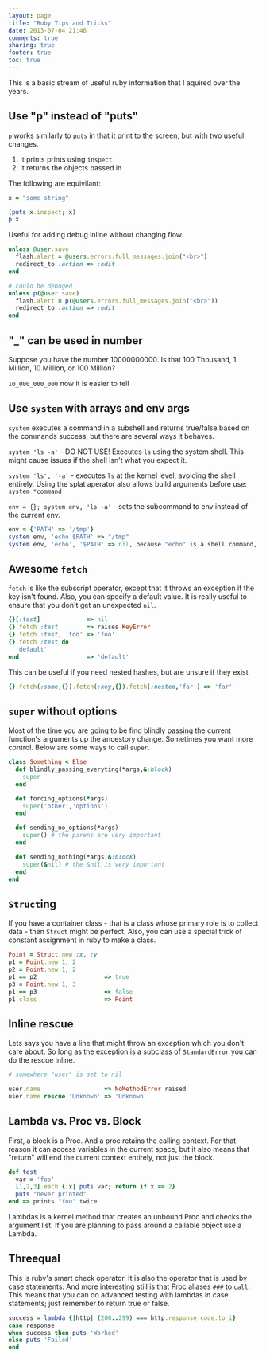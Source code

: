 ```yaml
---
layout: page
title: "Ruby Tips and Tricks"
date: 2013-07-04 21:46
comments: true
sharing: true
footer: true
toc: true
---
```


This is a basic stream of useful ruby information that I aquired over the years.

## Use "p" instead of "puts" ##

`p` works similarly to `puts` in that it print to the screen, but with two useful changes.

1. It prints prints using `inspect`
1. It returns the objects passed in

The following are equivilant:

```ruby
x = "some string"

(puts x.inspect; x)
p x
```

Useful for adding debug inline without changing flow.

```ruby
unless @user.save
  flash.alert = @users.errors.full_messages.join("<br>")
  redirect_to :action => :edit
end

# could be debuged
unless p(@user.save)
  flash.alert = p(@users.errors.full_messages.join("<br>"))
  redirect_to :action => :edit
end
```

## "_" can be used in number ##

Suppose you have the number 10000000000.  Is that 100 Thousand, 1 Million, 10 Million, or 100 Million?

`10_000_000_000` now it is easier to tell

## Use `system` with arrays and env args ##

`system` executes a command in a subshell and returns true/false based on the commands success, but there are several
ways it behaves.

`system 'ls -a'` - DO NOT USE! Executes `ls` using the system shell.  This might cause issues if the shell isn't what you expect it.

`system 'ls', '-a'` - executes `ls` at the kernel level, avoiding the shell entirely.  Using the splat aperator also allows build arguments before use: `system *command`

`env = {}; system env, 'ls -a'` - sets the subcommand to env instead of the current env.

```ruby
env = {'PATH' => '/tmp'}
system env, 'echo $PATH' => "/tmp"
system env, 'echo', '$PATH' => nil, because "echo" is a shell command, not a system command
```

## Awesome `fetch` ##

`fetch` is like the subscript operator, except that it throws an exception if the key isn't found.  Also, you can specify a default value.  It is really useful to ensure that you don't get an unexpected `nil`.

```ruby
{}[:test]             => nil
{}.fetch :test        => raises KeyError
{}.fetch :test, 'foo' => 'foo'
{}.fetch :test do
  'default'
end                   => 'default'
```

This can be useful if you need nested hashes, but are unsure if they exist

```ruby
{}.fetch(:some,{}).fetch(:key,{}).fetch(:nested,'far') => 'far'
```

## `super` without options ##

Most of the time you are going to be find blindly passing the current function's arguments up the ancestory change.  Sometimes you want more control.  Below are some ways to call `super`.

```ruby
class Something < Else
  def blindly_passing_everyting(*args,&:block)
    super
  end

  def forcing_options(*args)
    super('other','options')
  end

  def sending_no_options(*args)
    super() # the parens are very important
  end

  def sending_nothing(*args,&:block)
    super(&nil) # the &nil is very important
  end
end
```

## `Struct`ing ##

If you have a container class - that is a class whose primary role is to collect data - then `Struct` might be perfect.  Also, you can use a special trick of constant assignment in ruby to make a class.

```ruby
Point = Struct.new :x, :y
p1 = Point.new 1, 2
p2 = Point.new 1, 2
p1 == p2                   => true
p3 = Point.new 1, 3
p1 == p3                   => false
p1.class                   => Point
```

## Inline rescue ##

Lets says you have a line that might throw an exception which you don't care about.  So long as the exception is a subclass of `StandardError` you can do the rescue inline.

```ruby
# somewhere "user" is set to nil

user.name                  => NoMethodError raised
user.name rescue 'Unknown' => 'Unknown'
```

## Lambda vs. Proc vs. Block ##

First, a block is a Proc.  And a proc retains the calling context.  For that reason it can access variables in the current space, but it also means that "return" will end the current context entirely, not just the block.

```ruby
def test
  var = 'foo'
  [1,2,3].each {|x| puts var; return if x == 2}
  puts "never printed"
end => prints "foo" twice
```

Lambdas is a kernel method that creates an unbound Proc and checks the argument list.  If you are planning to pass around a callable object use a Lambda.

## Threequal ##

This is ruby's smart check operator.  It is also the operator that is used by case statements.  And more interesting still is that Proc aliases `###` to `call`.  This means that you can do advanced testing with lambdas in case statements; just remember to return true or false.

```ruby
success = lambda {|http| (200..299) === http.response_code.to_i}
case response
when success then puts 'Worked'
else puts 'Failed'
end
```
